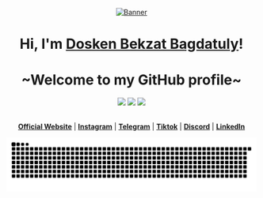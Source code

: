 <p align="center">
  <a href="https://www.google.kz"><img src="https://media1.tenor.com/m/XKCNoEfUT5AAAAAd/jjba-jojos-bizarre-adventure.gif" alt="Banner"></a>
</p>

<h1 align="center">Hi, I'm <a href="https://www.google.kz">Dosken Bekzat Bagdatuly</a>!</h1>
<h1 align="center">~Welcome to my GitHub profile~</h1>

<p align="center">
  <img height="50%" width="auto" src ="https://github-readme-stats.vercel.app/api?username=roenbis&show_icons=true&count_private=true&theme=radical&hide_border=true&hide=issues,contribs&bg_color=00000000">
  <img height="50%" width="auto" src ="https://github-readme-stats.vercel.app/api/top-langs/?username=roenbis&layout=compact&hide_border=true&theme=radical&bg_color=00000000&langs_count=6&hide=jupyter%20notebook,tex,css,php&exclude_repo=Pacman-AI">
  <img src ="https://github-readme-streak-stats.herokuapp.com?user=roenbis&theme=radical&hide_border=true&background=FFFFFF00">
  <br>
  <br>
</p>

<p align="center">
  <strong><a href="https://www.google.kz">Official Website</a></strong> |
  <strong><a href="https://instagram.com/">Instagram</a></strong> |
  <strong><a href="https://instagram.com/">Telegram</a></strong> |
  <strong><a href="https://instagram.com/">Tiktok</a></strong> |
  <strong><a href="https://discord.gg/">Discord</a></strong> |
  <strong><a href="https://www.linkedin.com/in/">LinkedIn</a></strong> 
</p>

<img src="https://raw.githubusercontent.com/roenbis/roenbis/output/snake.svg" alt="Snake animation" />

